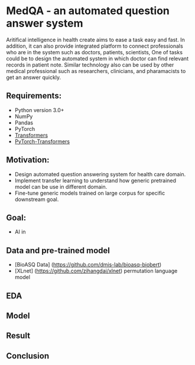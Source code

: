 # MedQA - an automated question answer system
Aritifical intelligence in health create aims to ease a task easy and fast. In
addition, it can also provide integrated platform to connect professionals who
are in the system such as doctors, patients, scientists,  One
of tasks could be to design the automated system in which doctor can find
relevant records in patient note. Similar technology also can be used by other
medical professional such as researchers, clinicians, and pharamacists to get
an answer quickly. 

## Requirements:
* Python version 3.0+
* NumPy
* Pandas
* PyTorch
* [Transformers](https://github.com/huggingface/transformers)
* [PyTorch-Transformers](https://github.com/rusiaaman/pytorch-transformers) 


## Motivation:
* Design automated question answering system for health care domain.
* Implement transfer learning to understand how generic pretrained model can be
  use in different domain. 
* Fine-tune generic models trained on large corpus for specific downstream
  goal. 

## Goal: 
* AI in  

## Data and pre-trained model
* [BioASQ Data] (https://github.com/dmis-lab/bioasq-biobert)
* [XLnet] (https://github.com/zihangdai/xlnet) permutation language model

## EDA

## Model

## Result

## Conclusion
